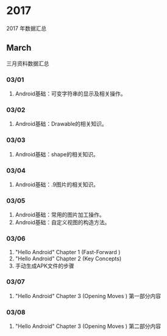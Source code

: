 # 2017
2017 年数据汇总

## March 
三月资料数据汇总
### 03/01
1. Android基础：可变字符串的显示及相关操作。

### 03/02
1. Android基础：Drawable的相关知识。

### 03/03
1. Android基础：shape的相关知识。

### 03/04
1. Android基础：.9图片的相关知识。

### 03/05
1. Android基础：常用的图片加工操作。
2. Android基础：自定义视图的构造方法。

### 03/06
1. "Hello Android" Chapter 1 (Fast-Forward )
2. "Hello Android" Chapter 2 (Key Concepts) 
3. 手动生成APK文件的步骤

### 03/07
1. "Hello Android" Chapter 3 (Opening Moves ) 第一部分内容

### 03/08
1. "Hello Android" Chapter 3 (Opening Moves ) 第二部分内容




